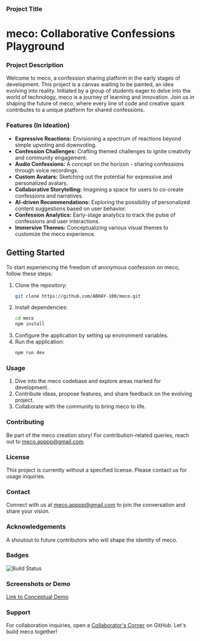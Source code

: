 ### Project Title
# meco: Collaborative Confessions Playground

### Project Description
Welcome to meco, a confession sharing platform in the early stages of development. This project is a canvas waiting to be painted, an idea evolving into reality. Initiated by a group of students eager to delve into the world of technology, meco is a journey of learning and innovation. Join us in shaping the future of meco, where every line of code and creative spark contributes to a unique platform for shared confessions.

### Features (In Ideation)
- **Expressive Reactions:** Envisioning a spectrum of reactions beyond simple upvoting and downvoting.
- **Confession Challenges:** Crafting themed challenges to ignite creativity and community engagement.
- **Audio Confessions:** A concept on the horizon - sharing confessions through voice recordings.
- **Custom Avatars:** Sketching out the potential for expressive and personalized avatars.
- **Collaborative Storytelling:** Imagining a space for users to co-create confessions and narratives.
- **AI-driven Recommendations:** Exploring the possibility of personalized content suggestions based on user behavior.
- **Confession Analytics:** Early-stage analytics to track the pulse of confessions and user interactions.
- **Immersive Themes:** Conceptualizing various visual themes to customize the meco experience.

## Getting Started
To start experiencing the freedom of anonymous confession on meco, follow these steps:

1. Clone the repository:
    ```bash
    git clone https://github.com/ABHAY-100/meco.git
    ```
2. Install dependencies:
    ```bash
    cd meco
    npm install
    ```
3. Configure the application by setting up environment variables.
4. Run the application:
    ```bash
    npm run dev
    ```
    
### Usage
1. Dive into the meco codebase and explore areas marked for development.
2. Contribute ideas, propose features, and share feedback on the evolving project.
3. Collaborate with the community to bring meco to life.

### Contributing
Be part of the meco creation story! For contribution-related queries, reach out to [meco.apppp@gmail.com](mailto:meco.apppp@gmail.com).

### License
This project is currently without a specified license. Please contact us for usage inquiries.

### Contact
Connect with us at [meco.apppp@gmail.com](mailto:meco.apppp@gmail.com) to join the conversation and share your vision.

### Acknowledgements
A shoutout to future contributors who will shape the identity of meco.

### Badges
![Build Status](https://img.shields.io/travis/ABHAY-100/meco/develop.svg?style=flat-square)

### Screenshots or Demo
[Link to Conceptual Demo](https://meco-conceptual-demo.com)

### Support
For collaboration inquiries, open a [Collaborator's Corner](https://github.com/ABHAY-100/meco/issues) on GitHub. Let's build meco together!
